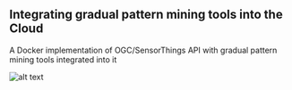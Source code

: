 ## Integrating gradual pattern mining tools into the Cloud
A Docker implementation of OGC/SensorThings API with gradual pattern mining tools integrated into it<br>

![alt text](https://github.com/owuordickson/cloud_api/blob/master/cloud_api.png "Docker architecture")
